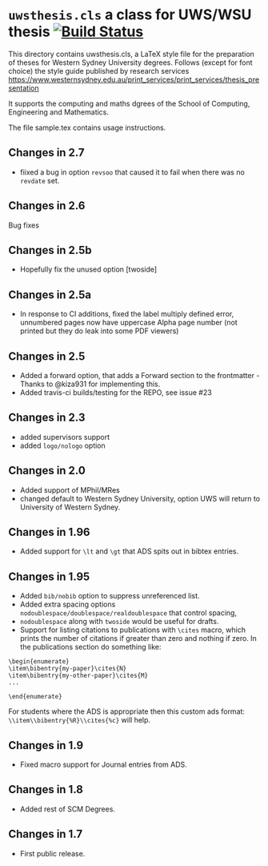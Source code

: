 # `uwsthesis.cls` a class for UWS/WSU thesis [![Build Status](https://travis-ci.org/haltiamreptar/uwsthesis.svg?branch=master)](https://travis-ci.org/haltiamreptar/uwsthesis)

This directory contains uwsthesis.cls, a LaTeX style file for the preparation of theses for Western Sydney University degrees.
Follows (except for font choice) the style guide published by research services https://www.westernsydney.edu.au/print_services/print_services/thesis_presentation

It supports the computing and maths dgrees of the  School of Computing, Engineering and Mathematics.

The file sample.tex contains usage instructions.

## Changes in 2.7

* fiixed a bug in option `revsoo` that caused it to fail when there was no `revdate` set.

## Changes in 2.6

Bug fixes

## Changes in 2.5b

- Hopefully fix the unused option [twoside]

## Changes in 2.5a

- In response to CI additions, fixed the label multiply defined error, unnumbered pages now have uppercase Alpha page number (not printed but they do leak into some PDF viewers)

## Changes in 2.5

- Added a forward option, that adds a Forward section to the frontmatter - Thanks to @kiza931 for implementing this.
- Added travis-ci builds/testing for the REPO, see issue #23

## Changes in 2.3

- added supervisors support
- added `logo/nologo` option

## Changes in 2.0

- Added support of MPhil/MRes
- changed default to Western Sydney University, option UWS will return to University of Western Sydney.

## Changes in 1.96

- Added support for `\lt` and `\gt` that ADS spits out in bibtex entries.

## Changes in 1.95

- Added `bib/nobib` option to suppress unreferenced list.
- Added extra spacing options `nodoublespace/doublespace/realdoublespace` that control spacing,
- `nodoublespace` along with `twoside` would be useful for drafts.
- Support for listing citations to publications with `\cites` macro, which prints the number of citations if greater than zero
  and nothing if zero. In the publications section do something like:

```TeX
\begin{enumerate}
\item\bibentry{my-paper}\cites{N}
\item\bibentry{my-other-paper}\cites{M}
...

\end{enumerate}
```

For students where the ADS is appropriate then  this custom ads format: `\\item\\bibentry{%R}\\cites{%c}` will help.

## Changes in 1.9

- Fixed macro support for Journal entries from ADS.

## Changes in 1.8

- Added rest of SCM Degrees.

## Changes in 1.7

- First public release.
